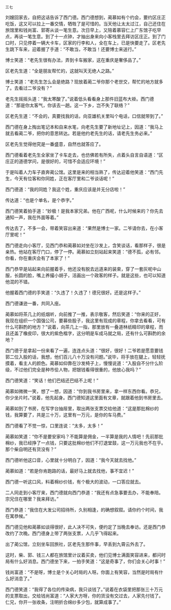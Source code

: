     三七 

   刘嫂回家去，自把这话告诉了西门德。西门德想到，蔺慕如有个约会，要约区庄正吃饭，这又可以拉上一番交情，牺牲了是可惜的。当天他让太太过江，自己还住在旅馆里和钱尚富、郭寄从谈一笔生意。次日早上，又陪着慕容仁上广东馆子吃早点，再谈一笔生意。到了十一点钟，才抽出身来向小客栈里去拜访区庄正。到了门口时，只见停着一辆大卡车，区家的行李和人，全在车上，已是快要走了。区老先生跳下车来，迎着握了手道：“不敢当，不敢当！还要博士来送行。”

   博士笑道：“老先生很有办法，弄到卡车搬家，这在重庆是奢侈品了。”

   区老先生道：“全是朋友帮忙的，这就叫天无绝人之路。”

   博士笑道：“老先生怎么会是绝路？现放着蔺二爷你那个老世交，帮忙的地方就多了。去看过二爷没有？”

   老先生摇摇头道：“我太寒酸了。”说着低头看看身上那件旧蓝布大褂。西门德道：“那是你太客气，你该去一趟。这一下乡，岂不失了联络？”

   区老先生道：“不会的，真要找我的话，向亚雄机关里叫个电话，口信就带到了。”

   西门德在身上掏出笔记本和自来水笔，向老先生要了新地址记上，因道：“我马上就去看蔺二爷，把你的意思转达。若是他约老先生的话，请老先生务必来。”

   区老先生觉得他究是一番盛意，自然也就答应了。

   西门德看着老先生全家坐了卡车走去，也仿佛若有所失，点着头自言自语道：“区庄正的道德学问，是很好的，可惜不会适应环境！”

   于是叫着人力车子直奔蔺公馆。这里是来的相当熟了，传达迎着他笑道：“西门先生，今天有位客和你同姓，正在客厅里和二爷谈话呢！”

   西门德道：“我的同姓？我这个姓，重庆应该是并无分店啦！”

   传达道：“也是个单名，是个恭字。”

   西门德笑着拍手道：“妙极！是我本家兄弟。他在广西呢，什么时候来的？你先去通知一声，我在外面等着。”

   传达去了，不多一会，带着笑容出来道：“果然是博士一家。二爷请你去，在小客厅里呢！”

   西门德走向小客厅，见西门恭和蔺慕如对坐在沙发上，含笑谈话，看那样子，很是亲热。他站在客厅门口，停了一停。蔺慕如立刻站起来笑道：“德不孤，必有邻。你看，你在重庆会有了本家了！”

   西门恭早是站起来向前握着手，他还没有脱去远道来的装束，穿了一套灰呢中山服，长圆的脸，嘴上养撮小胡子，活画出一个政客的样子。就是这些，也可以知道他混的不错。

   他握着西门德的手笑道：“久违了！久违了！德兄很好。还是这样子。”

   西门德谦逊一番，共同入座。

   蔺慕如将茶几上的纸烟听，向前推了一推，表示敬客，然后笑道：“你来的正好，我现在组织一个国强公司，要募些股子，我这里有现成的章程，你拿去看看，可有什么可斟酌的地方？”说着，向茶几上一指，那里放有一叠道林纸精印的章程，而且还盖了橡皮印，很大的紫色楷字，这分明是车成马就之局，还有什么可斟酌的余地？

   西门德于是拿起一份来看了一遍，连连点头道：“很好，很好！二爷若是愿意要钱郭二位入股的话，我想，他们百儿八十万没有问题。”说毕，将手放在腿上，轻轻抚摸着，看主人的颜色。蔺慕如仰靠在沙发椅子上，慢慢说道：“入股自不分什么阶级，不过他们完全是种市侩人物，把银钱看得很重的，他放心我吗？”

   西门德笑道：“笑话！他们巴结还巴结不上呢！”

   蔺慕如微微一笑，想了一想，因道：“你到我书房里来，拿一样东西你看。恭兄，你少坐片时。”说着，他先起身。西门德知道这里面有文章，就跟着他到书房里去。

   蔺慕如到了书房，在写字台抽屉里，取出两张支票交给他道：“这是那批棉纱的钱，我算要了，共是三十万，这里有一万元，是你的车马费。”

   西门德看了不觉一惊，口里连说：“太多，太多！”

   蔺慕如笑道：“你不是要安家吗？不能算是佣金，一半算是我的人情吧！先前那批棉纱，我已经挣了一点钱，只要这批棉纱他们不打退堂鼓，这一万元我也不在乎。那个柴自明还有货没有？”

   西门德听他这口音，心里就十分明白了，因道：“我今天就去找他。”

   蔺慕如道：“若是你肯跑路的话，最好马上就去找他，事不宜迟！”

   西门德一听这口风，料着棉纱价钱，有个极大的波动，一口答应就去。

   二人同走到小客厅来，西门德就向西门恭道：“我还有点急事要去办，不能奉陪。宗兄住在哪里？我来拜访。”

   西门恭道：“我住在大发公司招待所，久别相逢，的确想叙叙。请你约个时间，我在寓恭候。”

   西门德见他和蔺慕如谈得很好，此人决不可失，便约定了当晚去奉访。还是西门恭改约了次晚。西门德身上带了两张支票，人几乎飞得起来。

   出了蔺公馆，立刻坐车回旅社，区老先生那件事，早丢到九霄云外去了。

   这时，柴、郭、钱三人都在旅馆里计议着买卖，他们见博士满面笑容进来，都问时局有什么好消息。西门德坐下来，一拍手笑道：“这是奇事了，你们会关心时事！”

   钱尚富道：“不是呀，博士是个关心时局的人呀。你面上有笑容，当然是时局有什么好消息了。”

   西门德笑道：“我得了各位的传染病，我只谈钱了。”说着在衣袋里把那张三十万元的支票取出，交给钱尚富道：“人家大方呀，你的货没有交过去，人家先付钱了。仁兄，你开一张收条，注明折合绵纱多少包，就算成事了。”

